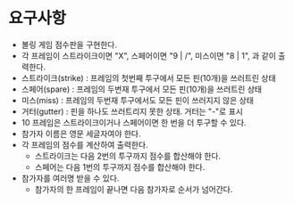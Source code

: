 # 요구사항
- 볼링 게임 점수판을 구현한다.
- 각 프레임이 스트라이크이면 "X", 스페어이면 "9 | /", 미스이면 "8 | 1", 과 같이 출력한다.
- 스트라이크(strike) : 프레임의 첫번째 투구에서 모든 핀(10개)을 쓰러트린 상태
- 스페어(spare) : 프레임의 두번재 투구에서 모든 핀(10개)을 쓰러트린 상태
- 미스(miss) : 프레임의 두번재 투구에서도 모든 핀이 쓰러지지 않은 상태
- 거터(gutter) : 핀을 하나도 쓰러트리지 못한 상태. 거터는 "-"로 표시
- 10 프레임은 스트라이크이거나 스페어이면 한 번을 더 투구할 수 있다.
- 참가자 이름은 영문 세글자여야 한다.
- 각 프레임의 점수를 계산하여 출력한다.
    - 스트라이크는 다음 2번의 투구까지 점수를 합산해야 한다. 
    - 스페어는 다음 1번의 투구까지 점수를 합산해야 한다.
- 참가자를 여러명 받을 수 있다.
    - 참가자의 한 프레임이 끝나면 다음 참가자로 순서가 넘어간다.
     
